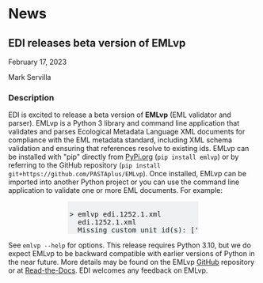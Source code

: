 # News

## EDI releases beta version of EMLvp

February 17, 2023

Mark Servilla

### Description

EDI is excited to release a beta version of **EMLvp** (EML validator and parser). EMLvp is a Python 3 library and command line application that validates and parses Ecological Metadata Language XML documents for compliance with the EML metadata standard, including XML schema validation and ensuring that references resolve to existing ids. EMLvp can be installed with "pip" directly from [PyPi.org](https://pypi.org/project/emlvp/) (`pip install emlvp`) or by referring to the GitHub repository (`pip install git+https://github.com/PASTAplus/EMLvp`). Once installed, EMLvp can be imported into another Python project or you can use the command line application to validate one or more EML documents. For example:

<div style="margin: auto; width: 51%; padding: 0.25em 0.25em 0.0em 0.25em; background-color: #eff1f3;">
<pre>
&gt; emlvp edi.1252.1.xml
  edi.1252.1.xml
  Missing custom unit id(s): ['total abundance', 'logarithmic']
</pre>
</div>

See `emlvp --help` for options. This release requires Python 3.10, but we do expect EMLvp to be backward compatible with earlier versions of Python in the near future. More details may be found on the EMLvp [GitHub](https://github.com/PASTAplus/EMLvp) repository or at [Read-the-Docs](https://emlvp.readthedocs.io/en/latest/). EDI welcomes any feedback on EMLvp.

<!-- News -->